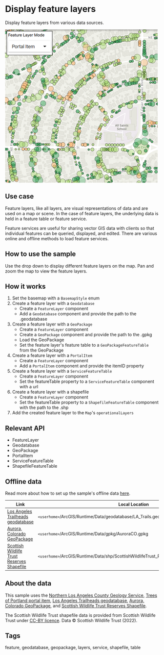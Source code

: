 # Display feature layers

Display feature layers from various data sources.

![](screenshot.png)

## Use case

Feature layers, like all layers, are visual representations of data and are used on a map or scene. In the case of feature layers, the underlying data is held in a feature table or feature service.

Feature services are useful for sharing vector GIS data with clients so that individual features can be queried, displayed, and edited. There are various online and offline methods to load feature services.

## How to use the sample

Use the drop down to display different feature layers on the map. Pan and zoom the map to view the feature layers.

## How it works

1. Set the basemap with a `BasemapStyle` enum
2. Create a feature layer with a `Geodatabase`
    - Create a `FeatureLayer` component
    - Add a `Geodatabase` component and provide the path to the .geodatabase
3. Create a feature layer with a `GeoPackage`
    - Create a `FeatureLayer` component
    - Create a `GeoPackage` component and provide the path to the .gpkg
    - Load the GeoPackage
    - Set the feature layer's feature table to a `GeoPackageFeatureTable` from the GeoPackage
4. Create a feature layer with a `PortalItem`
    - Create a `FeatureLayer` component
    - Add a `PortalItem` component and provide the itemID property
5. Create a feature layer with a `ServiceFeatureTable`
    - Create a `FeatureLayer` component
    - Set the featureTable property to a `ServiceFeatureTable` component with a url
6. Create a feature layer with a shapefile
    - Create a `FeatureLayer` component
    - Set the featureTable property to a `ShapefileFeatureTable` component with the path to the .shp
7. Add the created feature layer to the `Map`'s `operationalLayers`
    

## Relevant API

* FeatureLayer
* Geodatabase
* GeoPackage
* PortalItem
* ServiceFeatureTable
* ShapefileFeatureTable

## Offline data

Read more about how to set up the sample's offline data [here](http://links.esri.com/ArcGISRuntimeQtSamples).

| Link | Local Location |
| --- | --- |
| [Los Angeles Trailheads geodatabase](https://www.arcgis.com/home/item.html?id=cb1b20748a9f4d128dad8a87244e3e37) | `<userhome>`/ArcGIS/Runtime/Data/geodatabase/LA_Trails.geodatabase|
| [Aurora, Colorado GeoPackage](https://www.arcgis.com/home/item.html?id=68ec42517cdd439e81b036210483e8e7) | `<userhome>`/ArcGIS/Runtime/Data/gpkg/AuroraCO.gpkg|
| [Scottish Wildlife Trust Reserves Shapefile](https://www.arcgis.com/home/item.html?id=15a7cbd3af1e47cfa5d2c6b93dc44fc2) | `<userhome>`/ArcGIS/Runtime/Data/shp/ScottishWildlifeTrust_ReserveBoundaries_20201102.shp|


## About the data

This sample uses the [Northern Los Angeles County Geology Service](https://sampleserver6.arcgisonline.com/arcgis/rest/services/Energy/Geology/FeatureServer/9), [Trees of Portland portal item](https://www.arcgis.com/home/item.html?id=1759fd3e8a324358a0c58d9a687a8578), [Los Angeles Trailheads geodatabase](https://www.arcgis.com/home/item.html?id=2b0f9e17105847809dfeb04e3cad69e0), [Aurora, Colorado GeoPackage](https://www.arcgis.com/home/item.html?id=68ec42517cdd439e81b036210483e8e7), and [Scottish Wildlife Trust Reserves Shapefile](https://www.arcgis.com/home/item.html?id=15a7cbd3af1e47cfa5d2c6b93dc44fc2). 

The Scottish Wildlife Trust shapefile data is provided from Scottish Wildlife Trust under [CC-BY licence](https://creativecommons.org/licenses/by/4.0/). Data © Scottish Wildlife Trust (2022).


## Tags

feature, geodatabase, geopackage, layers, service, shapefile, table

